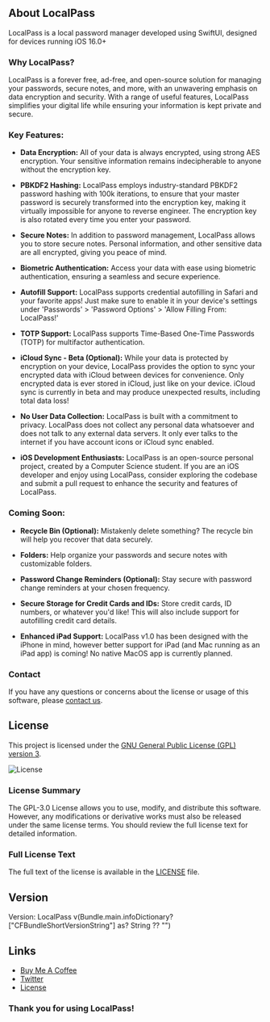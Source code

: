 ## About LocalPass

LocalPass is a local password manager developed using SwiftUI, designed for devices running iOS 16.0+

### Why LocalPass?

LocalPass is a forever free, ad-free, and open-source solution for managing your passwords, secure notes, and more, with an unwavering emphasis on data encryption and security. With a range of useful features, LocalPass simplifies your digital life while ensuring your information is kept private and secure.

### Key Features:

- **Data Encryption:**
  All of your data is always encrypted, using strong AES encryption. Your sensitive information remains indecipherable to anyone without the encryption key.

- **PBKDF2 Hashing:**
  LocalPass employs industry-standard PBKDF2 password hashing with 100k iterations, to ensure that your master password is securely transformed into the encryption key, making it virtually impossible for anyone to reverse engineer. The encryption key is also rotated every time you enter your password.

- **Secure Notes:**
  In addition to password management, LocalPass allows you to store secure notes. Personal information, and other sensitive data are all encrypted, giving you peace of mind.

- **Biometric Authentication:**
  Access your data with ease using biometric authentication, ensuring a seamless and secure experience.

- **Autofill Support:**
  LocalPass supports credential autofilling in Safari and your favorite apps! Just make sure to enable it in your device's settings under 'Passwords' > 'Password Options' > 'Allow Filling From: LocalPass!'

- **TOTP Support:**
  LocalPass supports Time-Based One-Time Passwords (TOTP) for multifactor authentication.

- **iCloud Sync - Beta (Optional):**
  While your data is protected by encryption on your device, LocalPass provides the option to sync your encrypted data with iCloud between devices for convenience. Only encrypted data is ever stored in iCloud, just like on your device. iCloud sync is currently in beta and may produce unexpected results, including total data loss!

- **No User Data Collection:**
  LocalPass is built with a commitment to privacy. LocalPass does not collect any personal data whatsoever and does not talk to any external data servers. It only ever talks to the internet if you have account icons or iCloud sync enabled.

- **iOS Development Enthusiasts:**
  LocalPass is an open-source personal project, created by a Computer Science student. If you are an iOS developer and enjoy using LocalPass, consider exploring the codebase and submit a pull request to enhance the security and features of LocalPass.

### Coming Soon:

- **Recycle Bin (Optional):**
  Mistakenly delete something? The recycle bin will help you recover that data securely.

- **Folders:**
  Help organize your passwords and secure notes with customizable folders.

- **Password Change Reminders (Optional):**
  Stay secure with password change reminders at your chosen frequency.

- **Secure Storage for Credit Cards and IDs:**
  Store credit cards, ID numbers, or whatever you'd like! This will also include support for autofilling credit card details.

- **Enhanced iPad Support:**
  LocalPass v1.0 has been designed with the iPhone in mind, however better support for iPad (and Mac running as an iPad app) is coming! No native MacOS app is currently planned.

### Contact

If you have any questions or concerns about the license or usage of this software, please [contact us](mailto:app.localpass@gmail.com).

## License

This project is licensed under the [GNU General Public License (GPL) version 3](LICENSE).

![License](https://img.shields.io/badge/License-GPLv3-blue.svg)

### License Summary

The GPL-3.0 License allows you to use, modify, and distribute this software. However, any modifications or derivative works must also be released under the same license terms. You should review the full license text for detailed information.

### Full License Text

The full text of the license is available in the [LICENSE](LICENSE) file.

## Version

Version: LocalPass v\(Bundle.main.infoDictionary?["CFBundleShortVersionString"] as? String ?? "")

## Links

- [Buy Me A Coffee](https://buymeacoffee.com/localpass)
- [Twitter](https://twitter.com/localpassapp)
- [License](https://github.com/ReubenBaker/LocalPass/blob/main/LICENSE)

### Thank you for using LocalPass!
